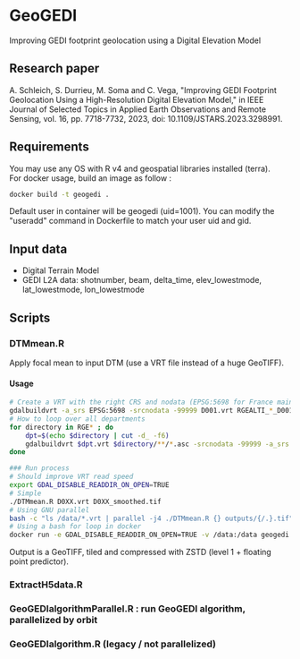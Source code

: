 # GeoGEDI

Improving GEDI footprint geolocation using a Digital Elevation Model

## Research paper

A. Schleich, S. Durrieu, M. Soma and C. Vega, "Improving GEDI Footprint Geolocation Using a High-Resolution Digital Elevation Model," in IEEE Journal of Selected Topics in Applied Earth Observations and Remote Sensing, vol. 16, pp. 7718-7732, 2023, doi: 10.1109/JSTARS.2023.3298991.

## Requirements

You may use any OS with R v4 and geospatial libraries installed (terra).  
For docker usage, build an image as follow :  

```bash
docker build -t geogedi .
```

Default user in container will be geogedi (uid=1001). You can modify the "useradd" command in Dockerfile to match your user uid and gid.  

## Input data

- Digital Terrain Model
- GEDI L2A data: shotnumber, beam, delta_time, elev_lowestmode, lat_lowestmode, lon_lowestmode

## Scripts

### DTMmean.R

Apply focal mean to input DTM (use a VRT file instead of a huge GeoTIFF).

#### Usage

```bash
# Create a VRT with the right CRS and nodata (EPSG:5698 for France mainland, 5699 for Corsica)
gdalbuildvrt -a_srs EPSG:5698 -srcnodata -99999 D001.vrt RGEALTI_*_D001_*/**/*.asc
# How to loop over all departments
for directory in RGE* ; do
    dpt=$(echo $directory | cut -d_ -f6)
    gdalbuildvrt $dpt.vrt $directory/**/*.asc -srcnodata -99999 -a_srs EPSG:5698
done

### Run process
# Should improve VRT read speed
export GDAL_DISABLE_READDIR_ON_OPEN=TRUE
# Simple
./DTMmean.R D0XX.vrt D0XX_smoothed.tif
# Using GNU parallel
bash -c "ls /data/*.vrt | parallel -j4 ./DTMmean.R {} outputs/{/.}.tif"
# Using a bash for loop in docker
docker run -e GDAL_DISABLE_READDIR_ON_OPEN=TRUE -v /data:/data geogedi bash -c "for f in /data/*.vrt ; do ./DTMmean.R $f /outputs/{f%%.vrt}.tif"
```

Output is a GeoTIFF, tiled and compressed with ZSTD (level 1 + floating point predictor).

### ExtractH5data.R

### GeoGEDIalgorithmParallel.R : run GeoGEDI algorithm, parallelized by orbit

### GeoGEDIalgorithm.R (legacy / not parallelized)
